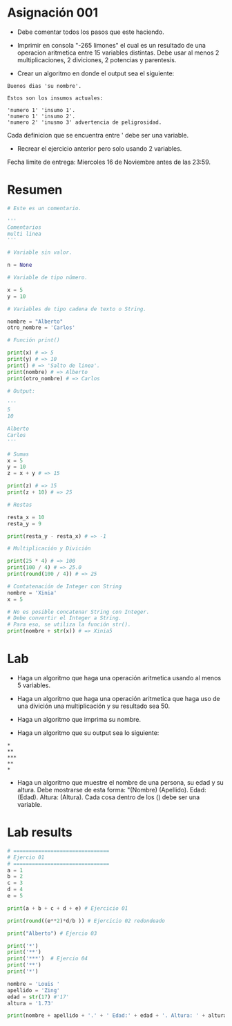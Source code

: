 # Asignación 001

- Debe comentar todos los pasos que este haciendo.

- Imprimir en consola "-265 limones" el cual es un resultado de una operacion aritmetica entre 15 variables distintas. Debe usar al menos 2 multiplicaciones, 2 diviciones, 2 potencias y parentesis.

- Crear un algoritmo en donde el output sea el siguiente:

```
Buenos dias 'su nombre'.

Estos son los insumos actuales:

'numero 1' 'insumo 1'.
'numero 1' 'insumo 2'.
'numero 2' 'inusmo 3' advertencia de peligrosidad.
```

Cada definicion que se encuentra entre ' debe ser una variable.

- Recrear el ejercicio anterior pero solo usando 2 variables.

Fecha limite de entrega: Miercoles 16 de Noviembre antes de las 23:59.

# Resumen

```python
# Este es un comentario.

'''
Comentarios
multi linea
'''

```
```python
# Variable sin valor.

n = None

# Variable de tipo número.

x = 5
y = 10

# Variables de tipo cadena de texto o String.

nombre = "Alberto"
otro_nombre = 'Carlos'

# Función print()

print(x) # => 5
print(y) # => 10
print() # => 'Salto de linea'.
print(nombre) # => Alberto
print(otro_nombre) # => Carlos

# Output:

'''
5
10

Alberto
Carlos
'''

```
```python
# Sumas
x = 5
y = 10
z = x + y # => 15

print(z) # => 15
print(z + 10) # => 25

# Restas

resta_x = 10
resta_y = 9

print(resta_y - resta_x) # => -1

# Multiplicación y Divición

print(25 * 4) # => 100
print(100 / 4) # => 25.0
print(round(100 / 4)) # => 25

```
```python
# Contatenación de Integer con String
nombre = 'Xinia'
x = 5

# No es posible concatenar String con Integer.
# Debe convertir el Integer a String.
# Para eso, se utiliza la función str().
print(nombre + str(x)) # => Xinia5

```

# Lab

- Haga un algoritmo que haga una operación aritmetica usando al menos 5 variables.

- Haga un algoritmo que haga una operación aritmetica que haga uso de una divición una multiplicación y su resultado sea 50.

- Haga un algoritmo que imprima su nombre.

- Haga un algoritmo que su output sea lo siguiente:

```
*
**
***
**
*
```

- Haga un algoritmo que muestre el nombre de una persona, su edad y su altura. Debe mostrarse de esta forma:
"(Nombre) (Apellido). Edad: (Edad). Altura: (Altura).
Cada cosa dentro de los () debe ser una variable.

# Lab results

```python
# ===============================
# Ejercio 01
# ===============================
a = 1
b = 2
c = 3
d = 4
e = 5

print(a + b + c + d + e) # Ejercicio 01

print(round((e**2)*d/b )) # Ejercicio 02 redondeado

print("Alberto") # Ejercio 03

print('*')
print('**')
print('***')  # Ejercio 04
print('**')
print('*')

nombre = 'Louis '
apellido = 'Zing'
edad = str(17) #'17'
altura = '1.73'

print(nombre + apellido + '.' + ' Edad:' + edad + '. Altura: ' + altura) # Ejercio 05
```
